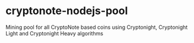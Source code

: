 # cryptonote-nodejs-pool
Mining pool for all CryptoNote based coins using Cryptonight, Cryptonight Light and Cryptonight Heavy algorithms 
